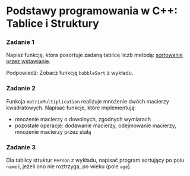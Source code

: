 # Podstawy programowania w C++: Tablice i Struktury


### Zadanie 1
Napisz funkcję, która posortuje zadaną tablicę liczb metodą: 
[sortowanie przez wstawianie](https://pl.wikipedia.org/wiki/Sortowanie_przez_wstawianie).

Podpowiedź: Zobacz funkcję `bubbleSort` z wykładu.

### Zadanie 2
Funkcja `matrixMultiplication` realizuje mnożenie dwóch macierzy kwadratowych.
Napisać funkcje, które implementują:
- mnożenie macierzy o dowolnych, zgodnych wymiarach
- pozostałe operacje: dodawanie macierzy, odejmowanie macierzy, mnożenie macierzy przez stałą

### Zadanie 3
Dla tablicy struktur `Person` z wykładu, napisać program sortujący po polu `name` 
i, jeżeli ono nie roztrzyga, po wieku (pole `age`).
